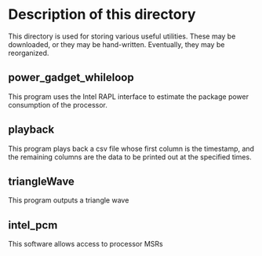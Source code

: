 # Description of this directory
This directory is used for storing various useful utilities. These may be downloaded, or they may be hand-written. Eventually, they may be reorganized.

## power_gadget_whileloop
This program uses the Intel RAPL interface to estimate the package power consumption of the processor.

## playback
This program plays back a csv file whose first column is the timestamp, and the remaining columns are the data to be printed out at the specified times.

## triangleWave
This program outputs a triangle wave

## intel_pcm
This software allows access to processor MSRs
